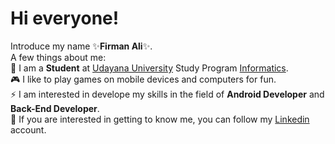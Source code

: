 # Hi everyone!

Introduce my name ✨**Firman Ali**✨.\
A few things about me:\
🏫 I am a **Student** at [Udayana University](https://www.unud.ac.id/) Study Program [Informatics](https://if.unud.ac.id/).\
🎮 I like to play games on mobile devices and computers for fun.\
⚡ I am interested in develope my skills in the field of **Android Developer** and **Back-End Developer**.\
💬 If you are interested in getting to know me, you can follow my [Linkedin](https://www.linkedin.com/in/firman-ali/) account.
